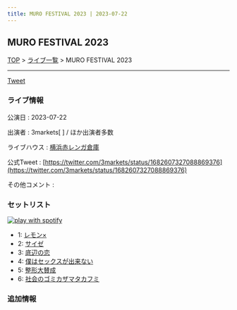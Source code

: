 ```yaml
---
title: MURO FESTIVAL 2023 | 2023-07-22
---
```

## MURO FESTIVAL 2023

[TOP](/setlist/) > [ライブ一覧](lives.html) > MURO FESTIVAL 2023

___

<a href="https://twitter.com/share?ref_src=twsrc%5Etfw" data-text="3markets[ ]セットリスト > MURO FESTIVAL 2023" class="twitter-share-button" data-via="3markets" data-hashtags="3markets" data-related="3markets" data-show-count="false">Tweet</a>

### ライブ情報

公演日
:    2023-07-22

出演者
:    3markets[ ] / ほか出演者多数

ライブハウス
:    [横浜赤レンガ倉庫](livehouse062.html)

公式Tweet
:    [https://twitter.com/3markets/status/1682607327088869376](https://twitter.com/3markets/status/1682607327088869376)

その他コメント
:    

### セットリスト


[![play with spotify](images/spotify-icon.png)](https://open.spotify.com/playlist/1b7a1qBbvYspbE296iVl33)



*  1: [レモン×](song003.html)
*  2: [サイゼ](song004.html)
*  3: [底辺の恋](song008.html)
*  4: [僕はセックスが出来ない](song006.html)
*  5: [整形大賛成](song005.html)
*  6: [社会のゴミカザマタカフミ](song002.html)


### 追加情報






<script async src="https://platform.twitter.com/widgets.js" charset="utf-8"></script>